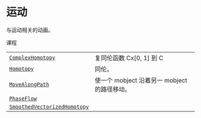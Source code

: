 # 运动

与运动相关的动画。

课程

|||
|-|-|
[`ComplexHomotopy`](manim.animation.movement.ComplexHomotopy.html#manim.animation.movement.ComplexHomotopy "manim.animation.movement.Complex同伦")|复同伦函数 Cx\[0, 1\] 到 C
[`Homotopy`](manim.animation.movement.Homotopy.html#manim.animation.movement.Homotopy "动画.运动.同伦")|同伦。
[`MoveAlongPath`](manim.animation.movement.MoveAlongPath.html#manim.animation.movement.MoveAlongPath "manim.animation.movement.MoveAlongPath")|使一个 mobject 沿着另一 mobject 的路径移动。
[`PhaseFlow`](manim.animation.movement.PhaseFlow.html#manim.animation.movement.PhaseFlow "manim.animation.movement.PhaseFlow")|
[`SmoothedVectorizedHomotopy`](manim.animation.movement.SmoothedVectorizedHomotopy.html#manim.animation.movement.SmoothedVectorizedHomotopy "manim.animation.movement.SmoothedVectorized同伦")|

